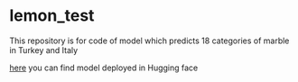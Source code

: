 # lemon_test
This repository is for code of model which predicts 18 categories of marble in Turkey and Italy

[here](https://huggingface.co/spaces/justsvykas/lemon-test) you can find model deployed in Hugging face


